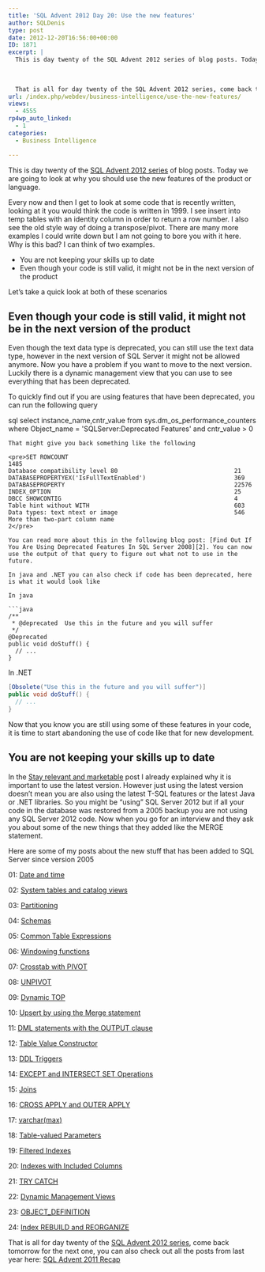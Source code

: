 ```yaml
---
title: 'SQL Advent 2012 Day 20: Use the new features'
author: SQLDenis
type: post
date: 2012-12-20T16:56:00+00:00
ID: 1871
excerpt: |
  This is day twenty of the SQL Advent 2012 series of blog posts. Today we are going to look at why you should use the new features of the product or language
  
  
    
  That is all for day twenty of the SQL Advent 2012 series, come back tomorrow for the ne&hellip;
url: /index.php/webdev/business-intelligence/use-the-new-features/
views:
  - 4555
rp4wp_auto_linked:
  - 1
categories:
  - Business Intelligence

---
```

This is day twenty of the [SQL Advent 2012 series][1] of blog posts. Today we are going to look at why you should use the new features of the product or language.

Every now and then I get to look at some code that is recently written, looking at it you would think the code is written in 1999. I see insert into temp tables with an identity column in order to return a row number. I also see the old style way of doing a transpose/pivot. There are many more examples I could write down but I am not going to bore you with it here. Why is this bad? I can think of two examples.

  * You are not keeping your skills up to date
  * Even though your code is still valid, it might not be in the next version of the product

Let&#8217;s take a quick look at both of these scenarios

## Even though your code is still valid, it might not be in the next version of the product

Even though the text data type is deprecated, you can still use the text data type, however in the next version of SQL Server it might not be allowed anymore. Now you have a problem if you want to move to the next version. Luckily there is a dynamic management view that you can use to see everything that has been deprecated.

To quickly find out if you are using features that have been deprecated, you can run the following query

sql
select instance_name,cntr_value
from sys.dm_os_performance_counters
where Object_name = 'SQLServer:Deprecated Features'
and cntr_value > 0
```
That might give you back something like the following

<pre>SET ROWCOUNT                                                  	1485
Database compatibility level 80                               	21
DATABASEPROPERTYEX('IsFullTextEnabled')                       	369
DATABASEPROPERTY                                              	22576
INDEX_OPTION                                                  	25
DBCC SHOWCONTIG                                               	4
Table hint without WITH                                       	603
Data types: text ntext or image                               	546
More than two-part column name                                	2</pre>

You can read more about this in the following blog post: [Find Out If You Are Using Deprecated Features In SQL Server 2008][2]. You can now use the output of that query to figure out what not to use in the future.

In java and .NET you can also check if code has been deprecated, here is what it would look like

In java

```java
/**
 * @deprecated  Use this in the future and you will suffer
 */
@Deprecated  
public void doStuff() {  
  // ...  
} 
```

In .NET

```c#
[Obsolete("Use this in the future and you will suffer")]
public void doStuff() {  
  // ...  
}  
```

Now that you know you are still using some of these features in your code, it is time to start abandoning the use of code like that for new development.

## You are not keeping your skills up to date

In the [Stay relevant and marketable][3] post I already explained why it is important to use the latest version. However just using the latest version doesn&#8217;t mean you are also using the latest T-SQL features or the latest Java or .NET libraries. So you might be &#8220;using&#8221; SQL Server 2012 but if all your code in the database was restored from a 2005 backup you are not using any SQL Server 2012 code. Now when you go for an interview and they ask you about some of the new things that they added like the MERGE statement.

Here are some of my posts about the new stuff that has been added to SQL Server since version 2005

01: [Date and time][4]
  
02: [System tables and catalog views][5]
  
03: [Partitioning][6]
  
04: [Schemas][7]
  
05: [Common Table Expressions][8]
  
06: [Windowing functions][9]
  
07: [Crosstab with PIVOT][10]
  
08: [UNPIVOT][11]
  
09: [Dynamic TOP][12]
  
10: [Upsert by using the Merge statement][13]
  
11: [DML statements with the OUTPUT clause][14]
  
12: [Table Value Constructor][15]
  
13: [DDL Triggers][16]
  
14: [EXCEPT and INTERSECT SET Operations][17]
  
15: [Joins][18]
  
16: [CROSS APPLY and OUTER APPLY][19]
  
17: [varchar(max)][20]
  
18: [Table-valued Parameters][21]
  
19: [Filtered Indexes][22]
  
20: [Indexes with Included Columns][23]
  
21: [TRY CATCH][24]
  
22: [Dynamic Management Views][25]
  
23: [OBJECT_DEFINITION][26]
  
24: [Index REBUILD and REORGANIZE][27]

That is all for day twenty of the [SQL Advent 2012 series][1], come back tomorrow for the next one, you can also check out all the posts from last year here: [SQL Advent 2011 Recap][28]

 [1]: /index.php/DataMgmt/DBProgramming/sql-advent-2012-here-is
 [2]: /index.php/DataMgmt/DBProgramming/MSSQLServer/find-out-if-you-are-using-deprecated-fea-2008
 [3]: /index.php/DataMgmt/DBAdmin/MSSQLServerAdmin/stay-relevant-and-marketable
 [4]: /index.php/DataMgmt/DBProgramming/MSSQLServer/sql-advent-2011-day-1
 [5]: /index.php/DataMgmt/DBAdmin/MSSQLServerAdmin/sql-advent-2011-day-2
 [6]: /index.php/DataMgmt/DataDesign/sql-advent-2011-day-3
 [7]: /index.php/DataMgmt/DBProgramming/MSSQLServer/sql-advent-2011-day-4
 [8]: /index.php/DataMgmt/DBProgramming/MSSQLServer/sql-advent-2011-day-5
 [9]: /index.php/DataMgmt/DataDesign/sql-advent-2011-day-6
 [10]: /index.php/DataMgmt/DataDesign/sql-advent-2011-day-7
 [11]: /index.php/DataMgmt/DataDesign/sql-advent-2011-day-8
 [12]: /index.php/DataMgmt/DataDesign/sql-advent-2011-day-9
 [13]: /index.php/DataMgmt/DBProgramming/MSSQLServer/sql-advent-2011-day-10
 [14]: /index.php/DataMgmt/DataDesign/sql-advent-2011-day-11
 [15]: /index.php/DataMgmt/DBProgramming/MSSQLServer/sql-advent-2011-day-12
 [16]: /index.php/DataMgmt/DBAdmin/MSSQLServerAdmin/sql-advent-2011-day-13
 [17]: /index.php/DataMgmt/DBProgramming/MSSQLServer/sql-advent-2011-day-14
 [18]: /index.php/DataMgmt/DBProgramming/MSSQLServer/sql-advent-2011-day-15
 [19]: /index.php/DataMgmt/DataDesign/sql-advent-2011-day-16
 [20]: /index.php/DataMgmt/DBProgramming/MSSQLServer/sql-advent-2011-day-17
 [21]: /index.php/DataMgmt/DBProgramming/MSSQLServer/sql-advent-2011-day-18
 [22]: /index.php/DataMgmt/DBAdmin/MSSQLServerAdmin/sql-advent-2011-day-19
 [23]: /index.php/DataMgmt/DataDesign/sql-advent-2011-day-20
 [24]: /index.php/DataMgmt/DBProgramming/MSSQLServer/try-catch-sql-advent-2011
 [25]: /index.php/DataMgmt/DataDesign/dynamic-management-views
 [26]: /index.php/DataMgmt/DBProgramming/MSSQLServer/object_definition-sql-advent-2011-day
 [27]: /index.php/DataMgmt/DataDesign/index-rebuild-and-reorganize-sql
 [28]: /index.php/DataMgmt/DataDesign/sql-advent-2011-recap